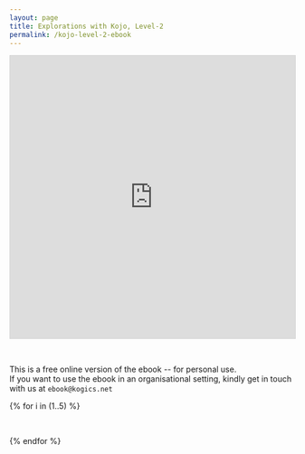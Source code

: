 ```yaml
---
layout: page
title: Explorations with Kojo, Level-2
permalink: /kojo-level-2-ebook
---
```


<iframe allowfullscreen="allowfullscreen" scrolling="no" class="fp-iframe" src="https://heyzine.com/flip-book/224a4ebe9a.html" style="border: 1px solid lightgray; width: 100%; height: 500px;"></iframe>

<p>&nbsp;</p>

This is a free online version of the ebook -- for personal use.  
If you want to use the ebook in an organisational setting, kindly get in touch with us at `ebook@kogics.net`


{% for i in (1..5) %}
<p>&nbsp;</p>
{% endfor %}